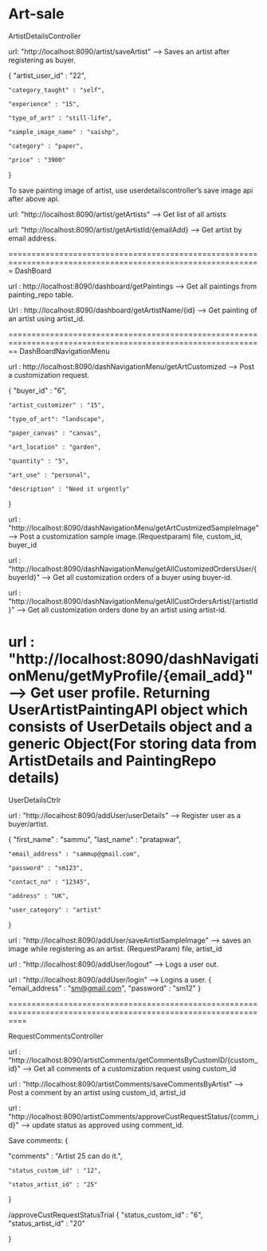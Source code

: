 ﻿# Art-sale

ArtistDetailsController

url: "http://localhost:8090/artist/saveArtist" --> Saves an artist after registering as buyer.

{
    "artist_user_id" : "22",

    "category_taught" : "self", 

    "experience" : "15", 

    "type_of_art" : "still-life", 

    "sample_image_name" : "saishp",

    "category" : "paper", 

    "price" : "3900"

}

To save painting image of artist, use userdetailscontroller’s save image api after above api.


url: "http://localhost:8090/artist/getArtists" --> Get list of all artists

url: "http://localhost:8090/artist/getArtistId/{emailAdd}  --> Get artist by email address. 



=============================================================================================================
DashBoard

url : http://localhost:8090/dashboard/getPaintings   --> Get all paintings from painting_repo table.

Url : http://localhost:8090/dashboard/getArtistName/{id} --> Get painting of an artist using artist_id.



==============================================================================================================
DashBoardNavigationMenu

url :  http://localhost:8090/dashNavigationMenu/getArtCustomized  --> Post a customization request.

{
    "buyer_id" : "6",

    "artist_customizer" : "15",

    "type_of_art": "landscape",

    "paper_canvas" : "canvas",

    "art_location" : "garden",

    "quantity" : "5",
    
    "art_use" : "personal",

    "description" : "Need it urgently"
}
 
url : "http://localhost:8090/dashNavigationMenu/getArtCustmizedSampleImage" --> Post a customization sample image.(Requestparam) 
file, custom_id, buyer_id

url : "http://localhost:8090/dashNavigationMenu/getAllCustomizedOrdersUser/{buyerId}" -->  Get all customization orders of a buyer using buyer-id.

url :  "http://localhost:8090/dashNavigationMenu/getAllCustOrdersArtist/{artistId}" --> Get all customization orders done by an artist using artist-id.

url : "http://localhost:8090/dashNavigationMenu/getMyProfile/{email_add}" --> Get user profile. Returning UserArtistPaintingAPI object which consists of UserDetails object and a generic Object(For storing data from ArtistDetails and PaintingRepo details)
=================================================================================================================




UserDetailsCtrlr

url : "http://localhost:8090/addUser/userDetails"  --> Register user as a buyer/artist.

{
	"first_name" : "sammu",
	"last_name" : "pratapwar",
	
    "email_address" : "sammup@gmail.com",

    "password" : "sm123",

    "contact_no" : "12345",

    "address" : "UK",

    "user_category" : "artist"

}

url : "http://localhost:8090/addUser/saveArtistSampleImage" --> saves an image while registering as an artist. (RequestParam)
file, artist_id

url : "http://localhost:8090/addUser/logout" --> Logs a user out.

url : "http://localhost:8090/addUser/login"  --> Logins a user. 
{
	"email_address" : "sm@gmail.com",
	"password" : "sm12"
}



================================================================================================================

RequestCommentsController

url : "http://localhost:8090/artistComments/getCommentsByCustomID/{custom_id}" --> Get all comments of a customization request using custom_id

url : "http://localhost:8090/artistComments/saveCommentsByArtist" --> Post a comment by an artist using custom_id, artist_id

url : "http://localhost:8090/artistComments/approveCustRequestStatus/{comm_id}" --> update status as approved using comment_id.

Save comments:
{
	
   "comments" : "Artist 25 can do it.",

    "status_custom_id" : "12",

    "status_artist_id" : "25"
}

/approveCustRequestStatusTrial
{
	"status_custom_id" : "6",
	"status_artist_id" : "20"
	
}

